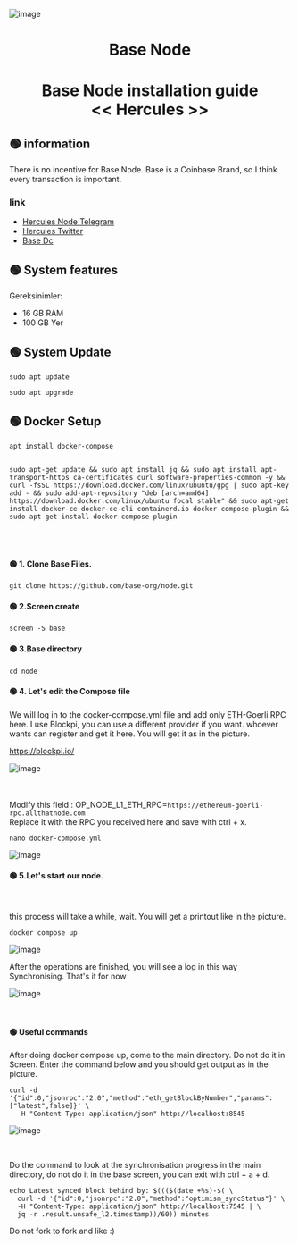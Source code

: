 ![image](https://user-images.githubusercontent.com/101635385/224575552-0347013d-400d-44a0-8ea7-955bb2fde062.png)


<h1 align="center"> Base Node </h1>
<h1 align="center"> Base Node installation guide <br> << Hercules >>
</h1>

## 🟢 information

There is no incentive for Base Node. 
Base is a Coinbase Brand, so I think every transaction is important. <br>


### link
 * [Hercules Node Telegram](https://t.me/HerculesNode)
 * [Hercules Twitter](https://twitter.com/Hercules4413)
 * [Base Dc](https://discord.gg/buildonbase)
 
 ## 🟢 System features

Gereksinimler:
- 16 GB RAM
- 100 GB Yer


## 🟢 System Update
```shell
sudo apt update
```

```shell
sudo apt upgrade
```


## 🟢 Docker Setup

```shell
apt install docker-compose
```

```shell

sudo apt-get update && sudo apt install jq && sudo apt install apt-transport-https ca-certificates curl software-properties-common -y && curl -fsSL https://download.docker.com/linux/ubuntu/gpg | sudo apt-key add - && sudo add-apt-repository "deb [arch=amd64] https://download.docker.com/linux/ubuntu focal stable" && sudo apt-get install docker-ce docker-ce-cli containerd.io docker-compose-plugin && sudo apt-get install docker-compose-plugin

```
<br><br>

#### 🟢 1. Clone Base Files.

```
git clone https://github.com/base-org/node.git
```

#### 🟢 2.Screen create
```
screen -S base
```

#### 🟢 3.Base directory
```
cd node
```

#### 🟢 4. Let's edit the Compose file

We will log in to the docker-compose.yml file and add only ETH-Goerli RPC here. I use Blockpi, you can use a different provider if you want.
whoever wants can register and get it here. You will get it as in the picture.

https://blockpi.io/

![image](https://user-images.githubusercontent.com/101635385/224577347-9efa6881-6fde-42cd-843b-9378cb0bcd05.png)




<br><br>
Modify this field : OP_NODE_L1_ETH_RPC=`https://ethereum-goerli-rpc.allthatnode.com`
<br>
Replace it with the RPC you received here and save with ctrl + x.


```
nano docker-compose.yml
```

![image](https://user-images.githubusercontent.com/101635385/224575903-f8e376ab-e7ff-42c9-bd11-3518a35e2092.png)



#### 🟢 5.Let's start our node.

<br>

this process will take a while, wait. You will get a printout like in the picture. <br>

```
docker compose up
```

![image](https://user-images.githubusercontent.com/101635385/224575974-59704a03-6f97-4831-9461-03fee8d00793.png)


After the operations are finished, you will see a log in this way Synchronising. That's it for now

![image](https://user-images.githubusercontent.com/101635385/224576077-60d2aae7-5dbc-42a5-8881-42e7a29afb62.png)


<br>

#### 🟢 Useful commands


After doing docker compose up, come to the main directory. Do not do it in Screen. Enter the command below and you should get output as in the picture.

```
curl -d '{"id":0,"jsonrpc":"2.0","method":"eth_getBlockByNumber","params":["latest",false]}' \
  -H "Content-Type: application/json" http://localhost:8545
```
![image](https://user-images.githubusercontent.com/101635385/224576325-64d53939-3ea7-4527-84b9-e9f8f0aec477.png)

<br>


Do the command to look at the synchronisation progress in the main directory, do not do it in the base screen, you can exit with ctrl + a + d.

```
echo Latest synced block behind by: $((($(date +%s)-$( \
  curl -d '{"id":0,"jsonrpc":"2.0","method":"optimism_syncStatus"}' \
  -H "Content-Type: application/json" http://localhost:7545 | \
  jq -r .result.unsafe_l2.timestamp))/60)) minutes
```


Do not fork to fork and like :)
